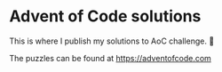 # Advent of Code solutions

This is where I publish my solutions to AoC challenge. 🎄

The puzzles can be found at
https://adventofcode.com
